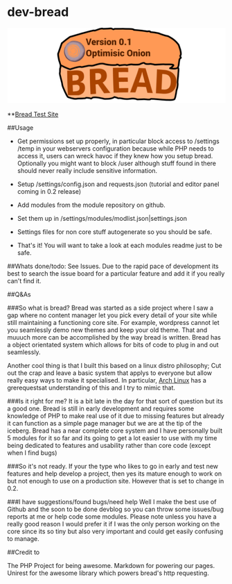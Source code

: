 dev-bread
=====
![Bread Logo](./docs/breadlogo0_1.png)

**[Bread Test Site](http://molrams.no-ip.org/bread/devbread/)

##Usage
* Get permissions set up properly, in particular block access to /settings /temp in your
webservers configuration because while PHP needs to access it, users can wreck havoc
if they knew how you setup bread. Optionally  you might want to block /user although
stuff found in there should never really include sensitive information.

* Setup /settings/config.json and requests.json (tutorial and editor panel coming in 0.2 release)

* Add modules from the module repository on github.

* Set them up in /settings/modules/modlist.json|settings.json

* Settings files for non core stuff autogenerate so you should be safe.

* That's it! You will want to take a look at each modules readme just to be safe.

##Whats done/todo:
See Issues. Due to the rapid pace of development its best to search the issue board for a particular feature
and add it if you really can't find it.

##Q&As

###So what is bread?
Bread was started as a side project where I saw a gap where no content manager let you pick every detail of your site while still maintaining
a functioning core site. For example, wordpress cannot let you seamlessly demo new themes and keep your old theme. That and muuuch more can be
accomplished by the way bread is written. Bread has a object orientated system which allows for bits of code to plug in and out seamlessly.

Another cool thing is that I built this based on a linux distro philosophy; Cut out the crap and leave a basic system that applys to everyone
but allow really easy ways to make it specialised. In particular, [Arch Linux](https://wiki.archlinux.org/index.php/The_Arch_Way) has a grerequestsat
understanding of this and I try to mimic that.


###Is it right for me?
It is a bit late in the day for that sort of question but its a good one. Bread is still in early development and requires some knowledge of PHP
to make real use of it due to missing features but already it can function as a simple page manager but we are at the tip of the iceberg. Bread has
a near complete core system and  I have personally built 5 modules for it so far and its going to get a lot easier to use with my time being dedicated
to features and usability rather than core code (except when I find bugs)


###So it's not ready.
If your the type who likes to go in early and test new features and help develop a project, then yes its mature enough to work on but not enough to
use on a production site. However that is set to change in 0.2.


###I have suggestions/found bugs/need help
Well I make the best use of Github and the soon to be done devblog so you can throw some issues/bug reports at me or help code some modules.
Please note unless you have a really good reason I would prefer it if I was the only person working on the core since its so tiny but also very important
and could get easily confusing to manage.


##Credit to

The PHP Project for being awesome.
Markdown for powering our pages.
Unirest for the awesome library which powers bread's http requesting.

